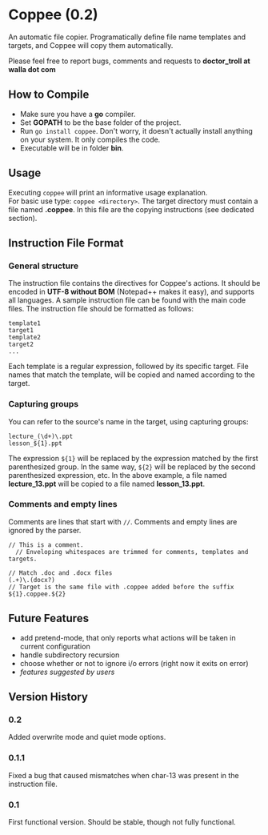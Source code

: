 Coppee (0.2)
============
An automatic file copier.
Programatically define file name templates and targets, and Coppee will copy
them automatically.

Please feel free to report bugs, comments and requests to **doctor_troll at walla dot com**

How to Compile
--------------
* Make sure you have a **go** compiler.
* Set **GOPATH** to be the base folder of the project.
* Run `go install coppee`. Don't worry, it doesn't actually install anything on your system.
  It only compiles the code.
* Executable will be in folder **bin**.

Usage
-----
Executing `coppee` will print an informative usage explanation.  
For basic use type: `coppee <directory>`.
The target directory must contain a file named **.coppee**. In this file are the
copying instructions (see dedicated section).

Instruction File Format
-----------------------
### General structure
The instruction file contains the directives for Coppee's actions. It should be encoded in **UTF-8
without BOM** (Notepad++ makes it easy), and supports all languages. A sample instruction file can be
found with the main code files. The instruction file should be formatted as follows:  
```
template1
target1
template2
target2
...
```
Each template is a regular expression, followed by its specific target. File names that match
the template, will be copied and named according to the target.
### Capturing groups
You can refer to
the source's name in the target, using capturing groups:
```
lecture_(\d+)\.ppt
lesson_${1}.ppt
```
The expression `${1}` will be replaced by the expression matched by the first
parenthesized group. In the same way, `${2}` will be replaced by the second
parenthesized expression, etc. In the above example, a file named **lecture_13.ppt** will
be copied to a file named **lesson_13.ppt**.
### Comments and empty lines
Comments are lines that start with `//`. Comments and empty lines are ignored by
the parser.
```
// This is a comment.
  // Enveloping whitespaces are trimmed for comments, templates and targets.

// Match .doc and .docx files
(.+)\.(docx?)
// Target is the same file with .coppee added before the suffix
${1}.coppee.${2}
```

Future Features
---------------
* add pretend-mode, that only reports what actions will be taken in current configuration
* handle subdirectory recursion
* choose whether or not to ignore i/o errors (right now it exits on error)
* *features suggested by users*

Version History
---------------
### 0.2
Added overwrite mode and quiet mode options.
### 0.1.1
Fixed a bug that caused mismatches when char-13 was present in the instruction file.
### 0.1
First functional version. Should be stable, though not fully functional.


